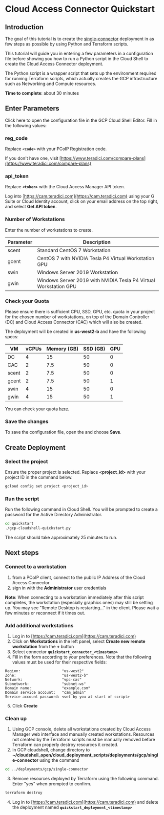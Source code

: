 # Cloud Access Connector Quickstart

## Introduction
The goal of this tutorial is to create the [single-connector](https://github.com/teradici/cloud_deployment_scripts/blob/master/docs/README-gcp.md#single-connector) deployment in as few steps as possible by using Python and Terraform scripts.

This tutorial will guide you in entering a few parameters in a configuration file before showing you how to run a Python script in the Cloud Shell to create the Cloud Access Connector deployment.

The Python script is a wrapper script that sets up the environment required for running Terraform scripts, which actually creates the GCP infrastructure such as Networking and Compute resources.

**Time to complete**: about 30 minutes

## Enter Parameters
Click
<walkthrough-editor-open-file
    filePath="cloud_deployment_scripts/quickstart/gcp-cloudshell-quickstart.cfg">
    here
</walkthrough-editor-open-file>
to open the configuration file in the GCP Cloud Shell Editor. Fill in the following values:

### reg_code
Replace **`<code>`** with your PCoIP Registration code.

If you don't have one, visit [https://www.teradici.com/compare-plans](https://www.teradici.com/compare-plans)

### api_token
Replace **`<token>`** with the Cloud Access Manager API token.

Log into [https://cam.teradici.com](https://cam.teradici.com) using your G Suite or Cloud Identity account, click on your email address on the top right, and select **Get API token**.

### Number of Workstations
Enter the number of workstations to create.

Parameter | Description
--- | ---
scent | Standard CentOS 7 Workstation
gcent | CentOS 7 with NVIDIA Tesla P4 Virtual Workstation GPU
swin | Windows Server 2019 Workstation
gwin | Windows Server 2019 with NVIDIA Tesla P4 Virtual Workstation GPU

### Check your Quota
Please ensure there is sufficient CPU, SSD, GPU, etc. quota in your project for the chosen number of workstations, on top of the Domain Controller (DC) and Cloud Access Connector (CAC) which will also be created.

The deployment will be created in **us-west2-b** and have the following specs:

VM | vCPUs | Memory (GB) | SSD (GB) | GPU 
---|---|---|---|--- 
DC | 4 | 15 | 50 | 0
CAC | 2 | 7.5 | 50 | 0 
scent | 2 | 7.5 | 50 | 0 
gcent | 2 | 7.5 | 50 | 1
swin | 4 | 15 | 50 | 0
gwin | 4 | 15 | 50 | 1

You can check your quota [here](https://console.cloud.google.com/iam-admin/quotas).

### Save the changes
To save the configuration file, open the
<walkthrough-editor-spotlight spotlightId="fileMenu"
                              text="file menu">
</walkthrough-editor-spotlight> and choose **Save**.

## Create Deployment
### Select the project
Ensure the proper project is selected. Replace **<project_id>** with your project ID in the command below.
```bash
gcloud config set project <project_id>
```

### Run the script

Run the following command in Cloud Shell. You will be prompted to create a password for the Active Directory Administrator.
```bash
cd quickstart
./gcp-cloudshell-quickstart.py
```
The script should take approximately 25 minutes to run.

## Next steps

### Connect to a workstation

1. from a PCoIP client, connect to the public IP Address of the Cloud Access Connector
2. sign in with the **Administrator** user credentials

**Note:** When connecting to a workstation immediately after this script completes, the workstation (especially graphics ones) may still be setting up. You may see "Remote Desktop is restarting..." in the client. Please wait a few minutes or reconnect if it times out.

### Add additional workstations
1. Log in to [https://cam.teradici.com](https://cam.teradici.com)
2. Click on **Workstations** in the left panel, select **Create new remote workstation** from the **+** button
3. Select connector **`quickstart_connector_<timestamp>`**
4. Fill in the form according to your preferences. Note that the following
   values must be used for their respective fields:
```
Region:                   "us-west2"
Zone:                     "us-west2-b"
Network:                  "vpc-cas"
Subnetwork:               "subnet-ws"
Domain name:              "example.com"
Domain service account:   "cam_admin"
Service account password: <set by you at start of script>
```
5. Click **Create**

### Clean up
  1. Using GCP console, delete all workstations created by Cloud Access Manager
     web interface and manually created workstations. Resources not created by
     the Terraform scripts must be manually removed before Terraform can
     properly destroy resources it created.
  2. In GCP cloudshell, change directory to **~/cloudshell_open/cloud_deployment_scripts/deployments/gcp/single-connector** using the command
```bash
cd ../deployments/gcp/single-connector
```   
  3. Remove resources deployed by Terraform using the following command. Enter "yes" when prompted to confirm.
```bash
terraform destroy
```
  4. Log in to [https://cam.teradici.com](https://cam.teradici.com) and delete the deployment named
     **`quickstart_deployment_<timestamp>`**
